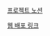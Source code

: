 [프로젝트 노션](https://www.notion.so/HOME-1eb72fece5d580a6beb8e2a8797ca9cd)

[웹 배포 링크](https://fluttercalculater.web.app/)